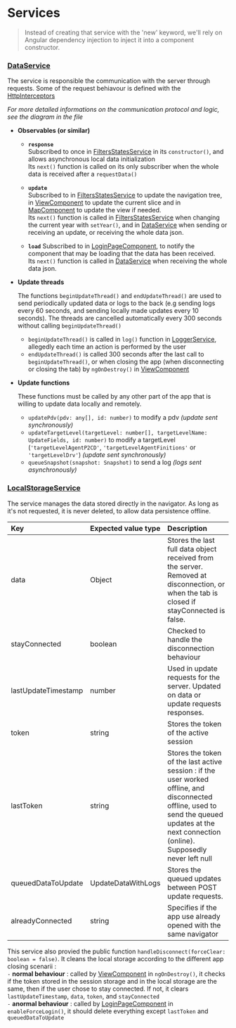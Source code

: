# Services

> Instead of creating that service with the 'new' keyword, we'll rely on Angular dependency injection to inject it into a component constructor.

### [DataService](./data.service.ts)

The service is responsible the communication with the server through requests. Some of the request behiavour is defined with the [HttpInterceptors](src/app/http-interceptors)

*For more detailed informations  on the communication protocol and logic, see the diagram in the file*

- **Observables (or similar)**

    - **`response`**<br>
    Subscribed to once in [FiltersStatesService](./filters-states.service.ts) in its `constructor()`, and allows asynchronous local data initialization<br>
    Its `next()` function is called on its only subscriber when the whole data is received after a `requestData()`

    - **`update`**<br>
    Subscribed to in [FiltersStatesService](./filters-states.service.ts) to update the navigation tree, in [ViewComponent](../view/view.component.ts) to update the current slice and in [MapComponent](../map/map.component.ts) to update the view if needed.<br>
    Its `next()` function is called in [FiltersStatesService](./filters-states.service.ts) when changing the current year with `setYear()`, and in [DataService](./data.service.ts) when sending or receiving an update, or receiving the whole data json.

    - **`load`**
    Subscribed to in [LoginPageComponent](../login-page/login-page.component.ts), to notify the component that may be loading that the data has been received.<br>
    Its `next()` function is called in [DataService](./data.service.ts) when receiving the whole data json.




- **Update threads**

    The functions `beginUpdateThread()` and `endUpdateThread()` are used to send periodically updated data or logs to the back (e.g sending logs every 60 seconds, and sending locally made updates every 10 seconds).
    The threads are cancelled automatically every 300 seconds without calling `beginUpdateThread()`<br>

    - `beginUpdateThread()` is called in `log()` function in [LoggerService](./logger.service.ts), allegedly each time an action is performed by the user<br>
    - `endUpdateThread()` is called 300 seconds after the last call to `beginUpdateThread()`, or when closing the app (when disconnecting or closing the tab) by `ngOnDestroy()` in [ViewComponent](../view/view.component.ts)

- **Update functions**

    These functions must be called by any other part of the app that is willing to update data locally and remotely.

    - `updatePdv(pdv: any[], id: number)` to modify a pdv *(update sent synchronously)*
    - `updateTargetLevel(targetLevel: number[], targetLevelName: UpdateFields, id: number)` to modify a targetLevel (`'targetLevelAgentP2CD'`, `'targetLevelAgentFinitions'` or `'targetLevelDrv'`) *(update sent synchronously)*
    - `queueSnapshot(snapshot: Snapshot)` to send a log *(logs sent asynchronously)*
  
### [LocalStorageService](./local-storage.service.ts)

The service manages the data stored directly in the navigator. As long as it's not requested, it is never deleted, to allow data persistence offline.

| Key | Expected value type | Description |
| :- | :- | :- |
| data | Object | Stores the last full data object received from the server. Removed at disconnection, or when the tab is closed if stayConnected is false.  |
| stayConnected | boolean | Checked to handle the disconnection behaviour |
| lastUpdateTimestamp | number | Used in update requests for the server. Updated on data or update requests responses. |
| token | string | Stores the token of the active session |
| lastToken | string | Stores the token of the last active session : if the user worked offline, and disconnected offline, used to send the queued updates at the next connection (online). Supposedly never left null |
| queuedDataToUpdate | UpdateDataWithLogs | Stores the queued updates between POST update requests. |
| alreadyConnected | string | Specifies if the app use already opened with the same navigator |

This service also provied the public function `handleDisconnect(forceClear: boolean = false)`. It cleans the local storage according to the different app closing scenarii :<br>
`-` **normal behaviour** : called by [ViewComponent](../view/view.component.ts) in `ngOnDestroy()`, it checks if the token stored in the session storage and in the local storage are the same, then if the user chose to stay connected. If not, it clears `lastUpdateTimestamp`, `data`, `token`, and `stayConnected` <br>
`-` **anormal behaviour** : called by [LoginPageComponent](../login-page/login-page.component.ts) in `enableForceLogin()`, it should delete everything except `lastToken` and `queuedDataToUpdate`